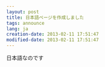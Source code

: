 ```yaml
---
layout: post
title: 日本語ページを作成しました
tags: announce
lang: ja
creation-date: 2013-02-11 17:51:47
modified-date: 2013-02-11 17:51:47
---
```

日本語なのです
